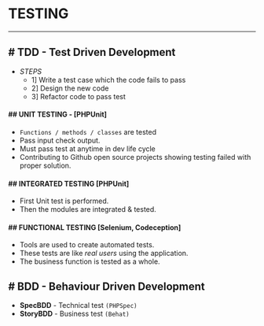 # TESTING

---

## # TDD - Test Driven Development

- *STEPS*
    - 1] Write a test case which the code fails to pass
    - 2] Design the new code
    - 3] Refactor code to pass test

#### ## UNIT TESTING - [PHPUnit]

- `Functions / methods / classes` are tested
- Pass input check output.
- Must pass test at anytime in dev life cycle
- Contributing to Github open source projects showing testing failed with proper solution.

#### ## INTEGRATED TESTING [PHPUnit]

- First Unit test is performed.
- Then the modules are integrated & tested.

#### ## FUNCTIONAL TESTING [Selenium, Codeception]

- Tools are used to create automated tests.
- These tests are like *real users* using the application.
- The business function is tested as a whole.

## # BDD - Behaviour Driven Development

- **SpecBDD** - Technical test `(PHPSpec)`
- **StoryBDD** - Business test `(Behat)`
